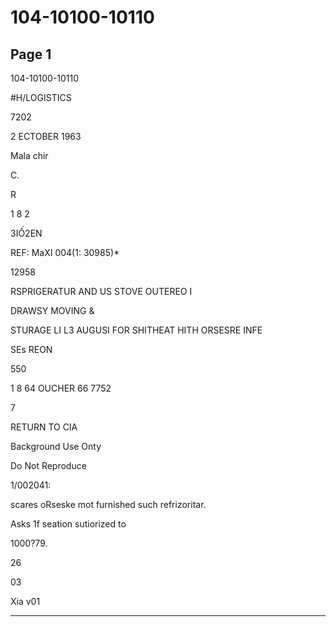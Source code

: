 # 104-10100-10110

## Page 1

104-10100-10110

#H/LOGISTICS

7202

2 ECTOBER 1963

Mala chir

C.

R

1 8 2

3IỐ2EN

REF: MaXI 004(1: 30985)*

12958

RSPRIGERATUR AND US STOVE OUTEREO I

DRAWSY MOVING &

STURAGE LI L3 AUGUSI FOR SHITHEAT HITH ORSESRE INFE

SEs REON

550

1 8 64 OUCHER 66 7752

7

RETURN TO CIA

Background Use Onty

Do Not Reproduce

1/002041:

scares oRseske mot furnished such refrizoritar.

Asks 1f seation sutiorized to

1000?79.

26

03

Xia v01

---

